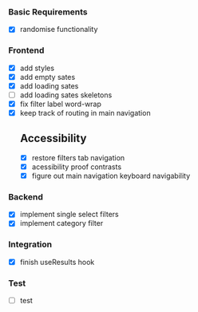 ### Basic Requirements
-   [x] randomise functionality

### Frontend
-   [x] add styles
-   [x] add empty sates
-   [x] add loading sates
-   [ ] add loading sates skeletons
-   [x] fix filter label word-wrap
-   [x] keep track of routing in main navigation
    ## Accessibility
    -   [x] restore filters tab navigation
    -   [x] acessibility proof contrasts
    -   [x] figure out main navigation keyboard navigability

### Backend
-   [x] implement single select filters
-   [x] implement category filter

### Integration
-   [x] finish useResults hook

### Test
-   [ ] test
